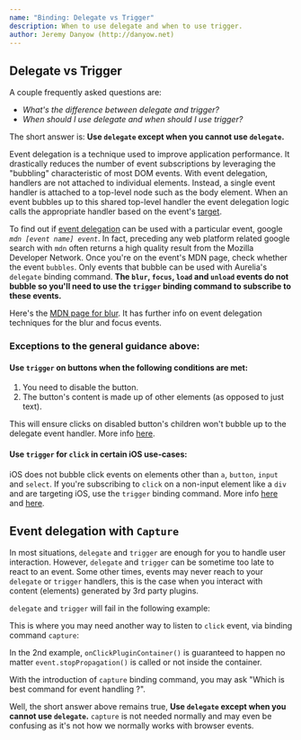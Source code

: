 ```yaml
---
name: "Binding: Delegate vs Trigger"
description: When to use delegate and when to use trigger.
author: Jeremy Danyow (http://danyow.net)
---
```


## Delegate vs Trigger

A couple frequently asked questions are:

* *What's the difference between delegate and trigger?*
* *When should I use delegate and when should I use trigger?*

The short answer is: **Use `delegate` except when you cannot use `delegate`.**

Event delegation is a technique used to improve application performance. It drastically reduces the number of event subscriptions by leveraging the "bubbling" characteristic of most DOM events. With event delegation, handlers are not attached to individual elements. Instead, a single event handler is attached to a top-level node such as the body element. When an event bubbles up to this shared top-level handler the event delegation logic calls the appropriate handler based on the event's [target](https://developer.mozilla.org/en-US/docs/Web/API/Event/target).

To find out if [event delegation](https://davidwalsh.name/event-delegate) can be used with a particular event, google *`mdn [event name] event`*. In fact, preceding any web platform related google search with `mdn` often returns a high quality result from the Mozilla Developer Network. Once you're on the event's MDN page, check whether the event `bubbles`. Only events that bubble can be used with Aurelia's `delegate` binding command. **The `blur`, `focus`, `load` and `unload` events do not bubble so you'll need to use the `trigger` binding command to subscribe to these events.**

Here's the [MDN page for blur](https://developer.mozilla.org/en-US/docs/Web/Events/blur). It has further info on event delegation techniques for the blur and focus events.

### Exceptions to the general guidance above:

#### Use `trigger` on buttons when the following conditions are met:
1. You need to disable the button.
2. The button's content is made up of other elements (as opposed to just text).

This will ensure clicks on disabled button's children won't bubble up to the delegate event handler.  More info [here](https://github.com/aurelia/binding/issues/163).

#### Use `trigger` for `click` in certain iOS use-cases:
iOS does not bubble click events on elements other than `a`, `button`, `input` and `select`. If you're subscribing to `click` on a non-input element like a `div` and are targeting iOS, use the `trigger` binding command.
More info [here](http://www.quirksmode.org/blog/archives/2010/09/click_event_del.html) and [here](https://github.com/aurelia/binding/issues/263).

## Event delegation with `Capture`

In most situations, `delegate` and `trigger` are enough for you to handle user interaction. However, `delegate` and `trigger` can be sometime too late to react to an event. Some other times, events may never reach to your `delegate` or `trigger` handlers, this is the case when you interact with content (elements) generated by 3rd party plugins.

`delegate` and `trigger` will fail in the following example:

<code-listing heading="Capture command example">
  <source-code lang="HTML">
    <div class='my-plugin-container' click.delegate='onClickPluginContainer()'>
      <!--
        Content inside here is generated by a plugin
        That will call `event.stopPropagation()` on any click events
      -->
    </div>
  </source-code>
</code-listing>

This is where you may need another way to listen to `click` event, via binding command `capture`:

<code-listing heading="Capture command example">
  <source-code lang="HTML">
    <div class='my-plugin-container' click.capture='onClickPluginContainer()'>
      <!--
        Content inside here is generated by a plugin
        That will call `event.stopPropagation()` on any click events
      -->
    </div>
  </source-code>
</code-listing>

In the 2nd example, `onClickPluginContainer()` is guaranteed to happen no matter `event.stopPropagation()` is called or not inside the container.

With the introduction of `capture` binding command, you may ask "Which is best command for event handling ?".

Well, the short answer above remains true, **Use `delegate` except when you cannot use `delegate`.** `capture` is not needed normally and may even be confusing as it's not how we normally works with browser events.
